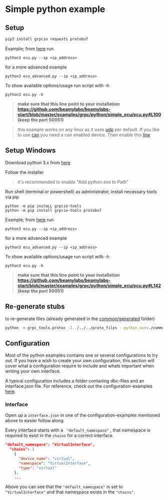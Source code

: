 # Simple python example

## Setup
```bash
pip3 install grpcio requests protobuf
```

Example; from [here](simple_ecu/) run
```
python3 ecu.py --ip <ip_address>
```
for a more advanced example
```
python3 ecu_advanced.py --ip <ip_address>
```

To show available options/usage run script with -h 
```
python3 ecu.py -h
```

> **make sure that this line point to your installation https://github.com/beamylabs/beamylabs-start/blob/master/examples/grpc/python/simple_ecu/ecu.py#L100 (keep the port 50051)**

> this example works on any linux as it uses [udp](simple_ecu/configuration_udp) per default. If you like to use [can](simple_ecu/configuration) you need a can enabled device. Then enable this [line](https://github.com/beamylabs/beamylabs-start/blob/master/examples/grpc/python/simple_ecu/ecu.py#L107)

## Setup Windows
Download python 3.x from [here](https://www.python.org/downloads/) 

Follow the installer
> it's recommended to enable "Add python.exe to Path"

Run shell (terminal or powershell) as administrator, install necessary tools via pip
```
python -m pip instaLL grpcio-tools
python -m pip install grpcio-tools protobuf
```
Example; from [here](simple_ecu/) run
```
python3 ecu.py --ip <ip_address>
```
for a more advanced example
```
python3 ecu_advanced.py --ip <ip_address>
```

To show available options/usage run script with -h
```
python3 ecu.py -h
```

> **make sure that this line point to your installation https://github.com/beamylabs/beamylabs-start/blob/master/examples/grpc/python/simple_ecu/ecu.py#L142 (keep the port 50051)**


## Re-generate stubs

to re-generate files (already generated in the [common/generated](common/generated/) folder)

```bash
python -m grpc_tools.protoc -I../../../proto_files --python_out=./common/generated --grpc_python_out=./common/generated ../../../proto_files/*
```

## Configuration
Most of the python examples contains one or several configurations to try out. If you have a wish to create your own configuration, this section will cover what a configuration require to include and whats important when writing your own interface. 

A typical configuration includes a folder contaning dbc-files and an interface.json file. For reference, check out the configuration-examples [here](https://github.com/beamylabs/beamylabs-start/tree/improve-sample-and-docs/examples/grpc/python/simple_ecu).

### Interface
Open up a `interface.json` in one of the configuration-examples mentioned above to easier follow along.

Every interface starts with a ` "default_namespace"` , that namespace is required to exist in the `chains` for a correct interface. 
```json
"default_namespace": "VirtualInterface",
  "chains": [
    {
      "device_name": "virtual",
      "namespace": "VirtualInterface",
      "type": "virtual"
    },
    ...
```
Above you can see that the `"default_namespace"` is set to `"VirtualInterface"` and that namespace exists in the `"chains"`.

